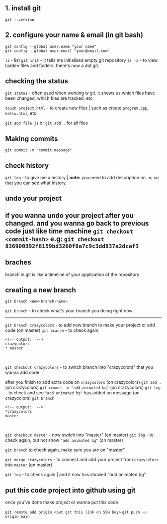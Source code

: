 ## 1. install git
`git --version`
<br>

## 2. configure your name & email (in git bash)
`git config --global user.name "your name"` <br>
`git config --global user.email "your@email.com"`
<br>

`ls` - list
`git init` - it tells me initialised empty git repository
`ls -a` - to view hidden files and folders. there's now a dot git. 
<br>

## checking the status
`git status` - often used when working w git. it shows us which files have been changed, which files are tracked, etc

`touch project.html` - to create new files | such as create `program.cpp`, `hello.html`, etc

`git add file.js` or `git add .` for all files


## Making commits
`git commit -m "commit message"`

## check history
`git log` - to give me a history | **note:** you need to add description on `-m`, so that you can see what history. 

## undo your project
if you wanna undo your project after you changed. and you wanna go back to previous code just like time machine
`git checkout <commit-hash>` 
e.g: `git checkout 836900392f8159bd3260f8a7c9c3dd837a2dcaf3`
-----------
## braches
branch in git is like a timeline of your application of the repository

## creating a new branch
`git branch <new-branch-name>`

`git branch` - to check what's your branch you doing right now

---------

`git branch crazycolors` - to add new branch to make your project or add code (on master)
`git branch` - to check again
```
<!-- output:  -->
crazycolors
* master
```
<br>



`git checkout crazycolors` - to switch branch into "crazycolors" that you wanna add code.
<br>

after you finish to add extra code on `crazycolors`  (on crazycolors)
`git add .` (on crazycolors)
`git commit -m "add animated bg"` (on crazycolors)
`git log` - to check and see `"add animated bg"` has added on message (on crazycolors)
`git branch` 
```
<!-- output:  -->
*crazycolors
master
```
<br>

`git checkout master` - now switch into "master" (on master)
`git log` - to check again, but not show `"add animated bg"` (on master)

`git branch` to check again, make sure you are on "master"

`git merge crazycolors` - to connect and add your project from `crazycolors` into `master` (on master)

`git log` - to check again | and it now has showed "add animated bg"

## put this code project into github using git
once you've done make project or wanna put this code 

`git remote add origin <put git this link on SSH key>`
`git push -u origin main`







